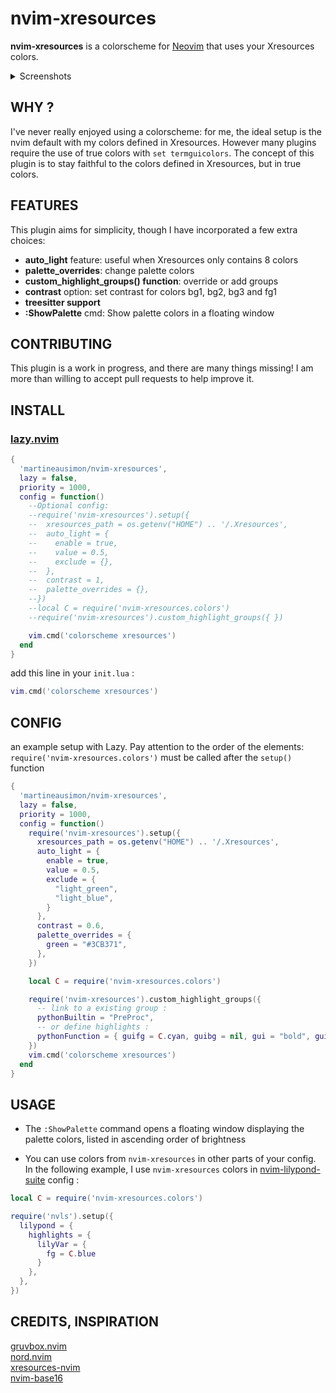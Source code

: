 # nvim-xresources

**nvim-xresources** is a colorscheme for [Neovim](https://github.com/neovim/neovim) that uses your Xresources colors.

<details>
<summary>Screenshots</summary>

* with Nord Xresources:

<p align="center">
<img src="https://user-images.githubusercontent.com/89019438/260228482-b3813460-0361-4484-a7cd-9c06df0e3dfd.png" style="max-width: 70%;">
</p>

* with a kind of Gruvbox Xresources:

<p align="center">
<img src="https://user-images.githubusercontent.com/89019438/260228595-bae7713a-d58d-43a4-9fc0-18eef2f02ea7.png" style="max-width: 70%;">
</p>

* with Manjaro i3wm Xresources:

<p align="center">
<img src="https://user-images.githubusercontent.com/89019438/260228869-4163230d-2f5a-41a7-9b64-05e50c17dff9.png" style="max-width: 70%;">
</p>
</details>

## WHY ?

I've never really enjoyed using a colorscheme: for me, the ideal setup is the nvim default with my colors defined in Xresources. However many plugins require the use of true colors with `set termguicolors`. The concept of this plugin is to stay faithful to the colors defined in Xresources, but in true colors.

## FEATURES

This plugin aims for simplicity, though I have incorporated a few extra choices:

* **auto_light** feature: useful when Xresources only contains 8 colors
* **palette_overrides**: change palette colors
* **custom_highlight_groups() function**: override or add groups
* **contrast** option: set contrast for colors bg1, bg2, bg3 and fg1
* **treesitter support**
* **:ShowPalette** cmd: Show palette colors in a floating window

## CONTRIBUTING

This plugin is a work in progress, and there are many things missing! I am more than willing to accept pull requests to help improve it.

## INSTALL

### [lazy.nvim](https://github.com/folke/lazy.nvim)

```lua
{
  'martineausimon/nvim-xresources',
  lazy = false,
  priority = 1000,
  config = function()
    --Optional config:
    --require('nvim-xresources').setup({
    --  xresources_path = os.getenv("HOME") .. '/.Xresources',
    --  auto_light = {
    --    enable = true,
    --    value = 0.5,
    --    exclude = {},
    --  },
    --  contrast = 1,
    --  palette_overrides = {},
    --})
    --local C = require('nvim-xresources.colors')
    --require('nvim-xresources').custom_highlight_groups({ })

    vim.cmd('colorscheme xresources')
  end
}
```

add this line in your `init.lua` :

```lua
vim.cmd('colorscheme xresources')
```

## CONFIG

an example setup with Lazy. Pay attention to the order of the elements: `require('nvim-xresources.colors')` must be called after the `setup()` function

```lua
{
  'martineausimon/nvim-xresources',
  lazy = false,
  priority = 1000,
  config = function()
    require('nvim-xresources').setup({
      xresources_path = os.getenv("HOME") .. '/.Xresources',
      auto_light = {
        enable = true,
        value = 0.5,
        exclude = {
          "light_green",
          "light_blue",
        }
      },
      contrast = 0.6,
      palette_overrides = {
        green = "#3CB371",
      },
    })

    local C = require('nvim-xresources.colors')

    require('nvim-xresources').custom_highlight_groups({
      -- link to a existing group :
      pythonBuiltin = "PreProc",
      -- or define highlights :
      pythonFunction = { guifg = C.cyan, guibg = nil, gui = "bold", guisp = nil },
    })
    vim.cmd('colorscheme xresources')
  end
}
```

## USAGE

* The `:ShowPalette` command opens a floating window displaying the palette colors, listed in ascending order of brightness

* You can use colors from `nvim-xresources` in other parts of your config. In the following example, I use `nvim-xresources` colors in [nvim-lilypond-suite](https://github.com/martineausimon/nvim-lilypond-suite) config :

```lua
local C = require('nvim-xresources.colors')

require('nvls').setup({
  lilypond = {
    highlights = { 
      lilyVar = { 
        fg = C.blue 
      }
    },
  },
})

```

## CREDITS, INSPIRATION

[gruvbox.nvim](https://github.com/ellisonleao/gruvbox.nvim)  
[nord.nvim](https://github.com/shaunsingh/nord.nvim)  
[xresources-nvim](https://github.com/nekonako/xresources-nvim)  
[nvim-base16](https://github.com/RRethy/nvim-base16)  
